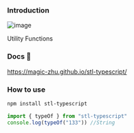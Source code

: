 ### Introduction

![image](https://img.shields.io/badge/Version-0.0.5-green.svg)

Utility Functions

### Docs 📖

https://magic-zhu.github.io/stl-typescript/

### How to use

```bash
npm install stl-typescript
```

```ts
import { typeOf } from "stl-typescript"
console.log(typeOf("133")) //String
```
